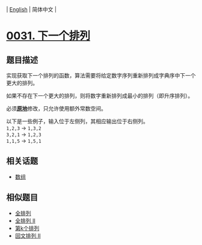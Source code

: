 
| [English](README_EN.md) | 简体中文 |

# [0031. 下一个排列](https://leetcode-cn.com/problems/next-permutation/)

## 题目描述

<p>实现获取下一个排列的函数，算法需要将给定数字序列重新排列成字典序中下一个更大的排列。</p>

<p>如果不存在下一个更大的排列，则将数字重新排列成最小的排列（即升序排列）。</p>

<p>必须<strong><a href="https://baike.baidu.com/item/%E5%8E%9F%E5%9C%B0%E7%AE%97%E6%B3%95" target="_blank">原地</a></strong>修改，只允许使用额外常数空间。</p>

<p>以下是一些例子，输入位于左侧列，其相应输出位于右侧列。<br>
<code>1,2,3</code> &rarr; <code>1,3,2</code><br>
<code>3,2,1</code> &rarr; <code>1,2,3</code><br>
<code>1,1,5</code> &rarr; <code>1,5,1</code></p>


## 相关话题

- [数组](https://leetcode-cn.com/tag/array)

## 相似题目

- [全排列](../permutations/README.md)
- [全排列 II](../permutations-ii/README.md)
- [第k个排列](../permutation-sequence/README.md)
- [回文排列 II](../palindrome-permutation-ii/README.md)
